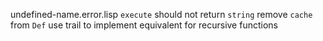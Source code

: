 undefined-name.error.lisp
`execute` should not return `string`
remove `cache` from `Def`
use trail to implement equivalent for recursive functions
